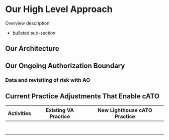 # Our High Level Approach

Overview description
- bulleted sub-section

## Our Architecture

## Our Ongoing Authorization Boundary

### Data and revisiting of risk with AO

## Current Practice Adjustments That Enable cATO


| Activities | Existing VA Practice | New Lighthouse cATO Practice |
|------------|:--------------------:|:----------------------------:|
|            |                      |                              |
|            |                      |                              |
|            |                      |                              |
|            |                      |                              |
|            |                      |                              |
|            |                      |                              |
|            |                      |                              |

